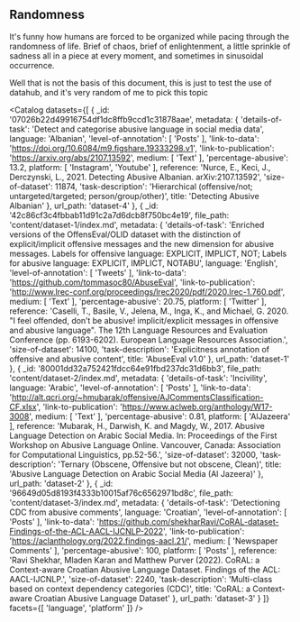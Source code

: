## Randomness


It's funny how humans are forced to be organized while pacing through the randomness of life. Brief of chaos, brief of enlightenment, a little sprinkle of sadness all in a piece at every moment, and sometimes in
sinusoidal occurrence.

Well that is not the basis of this document, this is just to test the  use of datahub, and it's very random of me to pick this topic

<Catalog
  datasets={[
    {
      _id: '07026b22d49916754df1dc8ffb9ccd1c31878aae',
      metadata: {
        'details-of-task': 'Detect and categorise abusive language in social media data',
        language: 'Albanian',
        'level-of-annotation': [
          'Posts'
        ],
        'link-to-data': 'https://doi.org/10.6084/m9.figshare.19333298.v1',
        'link-to-publication': 'https://arxiv.org/abs/2107.13592',
        medium: [
          'Text'
        ],
        'percentage-abusive': 13.2,
        platform: [
          'Instagram',
          'Youtube'
        ],
        reference: 'Nurce, E., Keci, J., Derczynski, L., 2021. Detecting Abusive Albanian. arXiv:2107.13592',
        'size-of-dataset': 11874,
        'task-description': 'Hierarchical (offensive/not; untargeted/targeted; person/group/other)',
        title: 'Detecting Abusive Albanian'
      },
      url_path: 'dataset-4'
    },
    {
      _id: '42c86cf3c4fbbab11d91c2a7d6dcb8f750bc4e19',
      file_path: 'content/dataset-1/index.md',
      metadata: {
        'details-of-task': 'Enriched versions of the OffensEval/OLID dataset with the distinction of explicit/implicit offensive messages and the new dimension for abusive messages. Labels for offensive language: EXPLICIT, IMPLICT, NOT; Labels for abusive language: EXPLICIT, IMPLICT, NOTABU',
        language: 'English',
        'level-of-annotation': [
          'Tweets'
        ],
        'link-to-data': 'https://github.com/tommasoc80/AbuseEval',
        'link-to-publication': 'http://www.lrec-conf.org/proceedings/lrec2020/pdf/2020.lrec-1.760.pdf',
        medium: [
          'Text'
        ],
        'percentage-abusive': 20.75,
        platform: [
          'Twitter'
        ],
        reference: 'Caselli, T., Basile, V., Jelena, M., Inga, K., and Michael, G. 2020. "I feel offended, don’t be abusive! implicit/explicit messages in offensive and abusive language". The 12th Language Resources and Evaluation Conference (pp. 6193-6202). European Language Resources Association.',
        'size-of-dataset': 14100,
        'task-description': 'Explicitness annotation of offensive and abusive content',
        title: 'AbuseEval v1.0'
      },
      url_path: 'dataset-1'
    },
    {
      _id: '80001dd32a752421fdcc64e91fbd237dc31d6bb3',
      file_path: 'content/dataset-2/index.md',
      metadata: {
        'details-of-task': 'Incivility',
        language: 'Arabic',
        'level-of-annotation': [
          'Posts'
        ],
        'link-to-data': 'http://alt.qcri.org/~hmubarak/offensive/AJCommentsClassification-CF.xlsx',
        'link-to-publication': 'https://www.aclweb.org/anthology/W17-3008',
        medium: [
          'Text'
        ],
        'percentage-abusive': 0.81,
        platform: [
          'AlJazeera'
        ],
        reference: 'Mubarak, H., Darwish, K. and Magdy, W., 2017. Abusive Language Detection on Arabic Social Media. In: Proceedings of the First Workshop on Abusive Language Online. Vancouver, Canada: Association for Computational Linguistics, pp.52-56.',
        'size-of-dataset': 32000,
        'task-description': 'Ternary (Obscene, Offensive but not obscene, Clean)',
        title: 'Abusive Language Detection on Arabic Social Media (Al Jazeera)'
      },
      url_path: 'dataset-2'
    },
    {
      _id: '96649d05d8193f4333b10015af76c6562971bd8c',
      file_path: 'content/dataset-3/index.md',
      metadata: {
        'details-of-task': 'Detectioning CDC from abusive comments',
        language: 'Croatian',
        'level-of-annotation': [
          'Posts'
        ],
        'link-to-data': 'https://github.com/shekharRavi/CoRAL-dataset-Findings-of-the-ACL-AACL-IJCNLP-2022',
        'link-to-publication': 'https://aclanthology.org/2022.findings-aacl.21/',
        medium: [
          'Newspaper Comments'
        ],
        'percentage-abusive': 100,
        platform: [
          'Posts'
        ],
        reference: 'Ravi Shekhar, Mladen Karan and Matthew Purver (2022). CoRAL: a Context-aware Croatian Abusive Language Dataset. Findings of the ACL: AACL-IJCNLP.',
        'size-of-dataset': 2240,
        'task-description': 'Multi-class based on context dependency categories (CDC)',
        title: 'CoRAL: a Context-aware Croatian Abusive Language Dataset'
      },
      url_path: 'dataset-3'
    }
  ]}
  facets={[
    'language',
    'platform'
  ]}
/>
